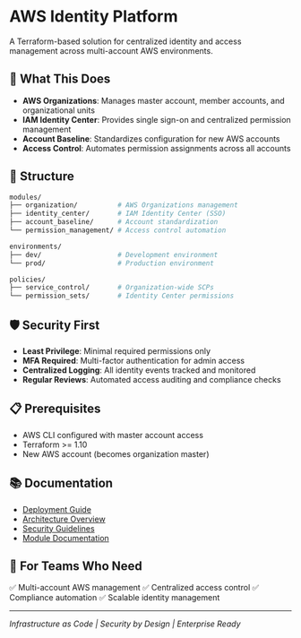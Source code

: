 # AWS Identity Platform

A Terraform-based solution for centralized identity and access management across multi-account AWS environments.

## 🎯 What This Does

- **AWS Organizations**: Manages master account, member accounts, and organizational units
- **IAM Identity Center**: Provides single sign-on and centralized permission management
- **Account Baseline**: Standardizes configuration for new AWS accounts
- **Access Control**: Automates permission assignments across all accounts

## 📁 Structure

```bash
modules/
├── organization/          # AWS Organizations management
├── identity_center/       # IAM Identity Center (SSO)
├── account_baseline/      # Account standardization
└── permission_management/ # Access control automation

environments/
├── dev/                   # Development environment
└── prod/                  # Production environment

policies/
├── service_control/       # Organization-wide SCPs
└── permission_sets/       # Identity Center permissions
```

## 🛡️ Security First

- **Least Privilege**: Minimal required permissions only
- **MFA Required**: Multi-factor authentication for admin access
- **Centralized Logging**: All identity events tracked and monitored
- **Regular Reviews**: Automated access auditing and compliance checks

## 📋 Prerequisites

- AWS CLI configured with master account access
- Terraform >= 1.10
- New AWS account (becomes organization master)

## 📚 Documentation

- [Deployment Guide](docs/deployment-guide.md)
- [Architecture Overview](docs/architecture.md)
- [Security Guidelines](docs/security-guidelines.md)
- [Module Documentation](modules/)

## 🎯 For Teams Who Need

✅ Multi-account AWS management
✅ Centralized access control
✅ Compliance automation
✅ Scalable identity management

---

*Infrastructure as Code | Security by Design | Enterprise Ready*
